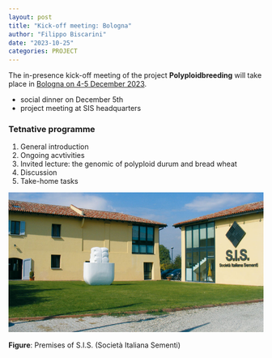 ```yaml
---
layout: post
title: "Kick-off meeting: Bologna"
author: "Filippo Biscarini"
date: "2023-10-25"
categories: PROJECT
---
```


The in-presence kick-off meeting of the project **Polyploidbreeding** will take place in <u>Bologna on 4-5 December 2023</u>.

- social dinner on December 5th
- project meeting at SIS headquarters

### Tetnative programme
1. General introduction
2. Ongoing acvtivities
3. Invited lecture: the genomic of polyploid durum and bread wheat
4. Discussion
5. Take-home tasks

![SIS](/assets/img/posts/az-mission-big.jpg)
<div class="caption"><b>Figure</b>: Premises of S.I.S. (Società Italiana Sementi)</div>
